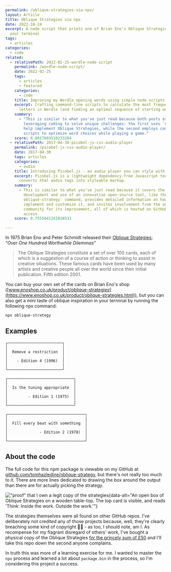 ```yaml
---
permalink: /oblique-strategies-via-npx/
layout: Article
title: Oblique Strategies via npx
date: 2022-10-24
excerpt: A node script that prints one of Brian Eno's Oblique Strategies into
  your terminal
tags:
  - articles
categories:
  - code
related:
  - relativePath: 2022-02-25-wordle-node-script
    permalink: /wordle-node-script/
    date: 2022-02-25
    tags:
      - articles
      - featured
    categories:
      - code
    title: Improving my Wordle opening words using simple node scripts
    excerpt: Crafting command-line scripts to calculate the most frequently used
      letters in Wordle (and finding an optimal sequence of starting words).
    summary:
      - "This is similar to what you've just read because both posts explore
        leveraging coding to solve unique challenges: the first uses `npx` to
        help implement Oblique Strategies, while the second employs command-line
        scripts to optimize word choices while playing a game."
    score: 0.8017603510233204
  - relativePath: 2017-04-30-picobel-js-css-audio-player
    permalink: /picobel-js-css-audio-player/
    date: 2017-04-30
    tags: articles
    categories:
      - audio
    title: Introducing Picobel.js - an audio player you can style with css
    excerpt: Picobel.js is a lightweight dependency-free Javascript tool that
      converts html audio tags into styleable markup.
    summary:
      - This is similar to what you've just read because it covers the
        development and use of an innovative open-source tool, like the `npx
        oblique-strategy` command, provides detailed information on how to
        implement and customize it, and invites involvement from the online
        community for its improvement, all of which is hosted on GitHub for easy
        access.
    score: 0.7555841241028531

---
```


In 1975 Brian Eno and Peter Schmidt released their [Oblique Strategies](https://www.enoshop.co.uk/product/oblique-strategies.html); _"Over One Hundred Worthwhile Dilemmas"_

> The Oblique Strategies constitute a set of over 100 cards, each of which is a suggestion of a course of action or thinking to assist in creative situations. These famous cards have been used by many artists and creative people all over the world since their initial publication. Fifth edition 2001.

You can buy your own set of the cards on Brian Eno's shop ([www.enoshop.co.uk/product/oblique-strategies](https://www.enoshop.co.uk/product/oblique-strategies.html)), but you can also get a mini taste of oblique inspiration in your terminal by running the following npx command:

```bash
npx oblique-strategy
```

## Examples

```
┌────────────────────────┐
│                        │
│  Remove a restriction  │
│                        │
│    - Edition 4 (1996)  │
│                        │
└────────────────────────┘
```

```
┌─────────────────────────────┐
│                             │
│  Is the tuning appropriate  │
│                             │
│         - Edition 1 (1975)  │
│                             │
└─────────────────────────────┘
```

```
┌──────────────────────────────────┐
│                                  │
│  Fill every beat with something  │
│                                  │
│              - Edition 2 (1978)  │
│                                  │
└──────────────────────────────────┘
```

## About the code

The full code for this npm package is viewable on my GitHub at [github.com/tomhazledine/oblique-strategy](https://github.com/tomhazledine/oblique-strategy), but there's not really too much to it. There are more lines dedicated to drawing the box around the output than there are for actually picking the strategy.

!["proof" that I own a legit copy of the strategies](/images/articles/oblique-strategies-box-600.jpg){data-alt="An open box of Oblique Strategies on a wooden table-top. The top card is visible, and reads 'Think: Inside the work. Outside the work.'"}

The strategies themselves were all found on other GitHub repos. I've deliberately not credited any of those projects because, well, they're clearly breaching some kind of copyright 🤷‍♂️ - as too, I should note, am I. As recompense for my flagrant disregard of others' work, I've bought a physical copy of the Oblique Strategies [for the princely sum of £50](https://www.enoshop.co.uk/product/oblique-strategies.html) and I'll take this repo down the second anyone complains.

In truth this was more of a learning exercise for me. I wanted to master the `npx` process and learned a lot about `package.bin` in the process, so I'm considering this project a success.
